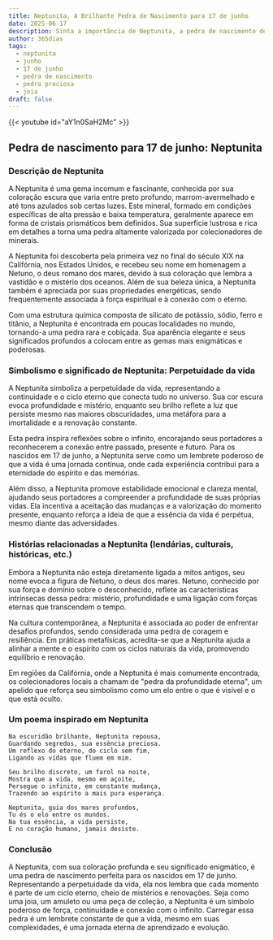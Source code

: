 ```yaml
---
title: Neptunita, A Brilhante Pedra de Nascimento para 17 de junho
date: 2025-06-17
description: Sinta a importância de Neptunita, a pedra de nascimento de 17 de junho que simboliza Perpetuidade da vida. Deixe que sua beleza e significado iluminem seu dia.
author: 365dias
tags:
  - neptunita
  - junho
  - 17 de junho
  - pedra de nascimento
  - pedra preciosa
  - joia
draft: false
---
```


{{< youtube id="aY1n0SaH2Mc" >}}

## Pedra de nascimento para 17 de junho: Neptunita

### Descrição de Neptunita

A Neptunita é uma gema incomum e fascinante, conhecida por sua coloração escura que varia entre preto profundo, marrom-avermelhado e até tons azulados sob certas luzes. Este mineral, formado em condições específicas de alta pressão e baixa temperatura, geralmente aparece em forma de cristais prismáticos bem definidos. Sua superfície lustrosa e rica em detalhes a torna uma pedra altamente valorizada por colecionadores de minerais.

A Neptunita foi descoberta pela primeira vez no final do século XIX na Califórnia, nos Estados Unidos, e recebeu seu nome em homenagem a Netuno, o deus romano dos mares, devido à sua coloração que lembra a vastidão e o mistério dos oceanos. Além de sua beleza única, a Neptunita também é apreciada por suas propriedades energéticas, sendo frequentemente associada à força espiritual e à conexão com o eterno.

Com uma estrutura química composta de silicato de potássio, sódio, ferro e titânio, a Neptunita é encontrada em poucas localidades no mundo, tornando-a uma pedra rara e cobiçada. Sua aparência elegante e seus significados profundos a colocam entre as gemas mais enigmáticas e poderosas.

### Simbolismo e significado de Neptunita: Perpetuidade da vida

A Neptunita simboliza a perpetuidade da vida, representando a continuidade e o ciclo eterno que conecta tudo no universo. Sua cor escura evoca profundidade e mistério, enquanto seu brilho reflete a luz que persiste mesmo nas maiores obscuridades, uma metáfora para a imortalidade e a renovação constante.

Esta pedra inspira reflexões sobre o infinito, encorajando seus portadores a reconhecerem a conexão entre passado, presente e futuro. Para os nascidos em 17 de junho, a Neptunita serve como um lembrete poderoso de que a vida é uma jornada contínua, onde cada experiência contribui para a eternidade do espírito e das memórias.

Além disso, a Neptunita promove estabilidade emocional e clareza mental, ajudando seus portadores a compreender a profundidade de suas próprias vidas. Ela incentiva a aceitação das mudanças e a valorização do momento presente, enquanto reforça a ideia de que a essência da vida é perpétua, mesmo diante das adversidades.

### Histórias relacionadas a Neptunita (lendárias, culturais, históricas, etc.)

Embora a Neptunita não esteja diretamente ligada a mitos antigos, seu nome evoca a figura de Netuno, o deus dos mares. Netuno, conhecido por sua força e domínio sobre o desconhecido, reflete as características intrínsecas dessa pedra: mistério, profundidade e uma ligação com forças eternas que transcendem o tempo.

Na cultura contemporânea, a Neptunita é associada ao poder de enfrentar desafios profundos, sendo considerada uma pedra de coragem e resiliência. Em práticas metafísicas, acredita-se que a Neptunita ajuda a alinhar a mente e o espírito com os ciclos naturais da vida, promovendo equilíbrio e renovação.

Em regiões da Califórnia, onde a Neptunita é mais comumente encontrada, os colecionadores locais a chamam de "pedra da profundidade eterna", um apelido que reforça seu simbolismo como um elo entre o que é visível e o que está oculto.

### Um poema inspirado em Neptunita

```
Na escuridão brilhante, Neptunita repousa,  
Guardando segredos, sua essência preciosa.  
Um reflexo do eterno, do ciclo sem fim,  
Ligando as vidas que fluem em mim.  

Seu brilho discreto, um farol na noite,  
Mostra que a vida, mesmo em açoite,  
Persegue o infinito, em constante mudança,  
Trazendo ao espírito a mais pura esperança.  

Neptunita, guia dos mares profundos,  
Tu és o elo entre os mundos.  
Na tua essência, a vida persiste,  
E no coração humano, jamais desiste.
```

### Conclusão

A Neptunita, com sua coloração profunda e seu significado enigmático, é uma pedra de nascimento perfeita para os nascidos em 17 de junho. Representando a perpetuidade da vida, ela nos lembra que cada momento é parte de um ciclo eterno, cheio de mistérios e renovações. Seja como uma joia, um amuleto ou uma peça de coleção, a Neptunita é um símbolo poderoso de força, continuidade e conexão com o infinito. Carregar essa pedra é um lembrete constante de que a vida, mesmo em suas complexidades, é uma jornada eterna de aprendizado e evolução.
